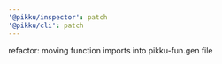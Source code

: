 ```yaml
---
'@pikku/inspector': patch
'@pikku/cli': patch
---
```


refactor: moving function imports into pikku-fun.gen file
